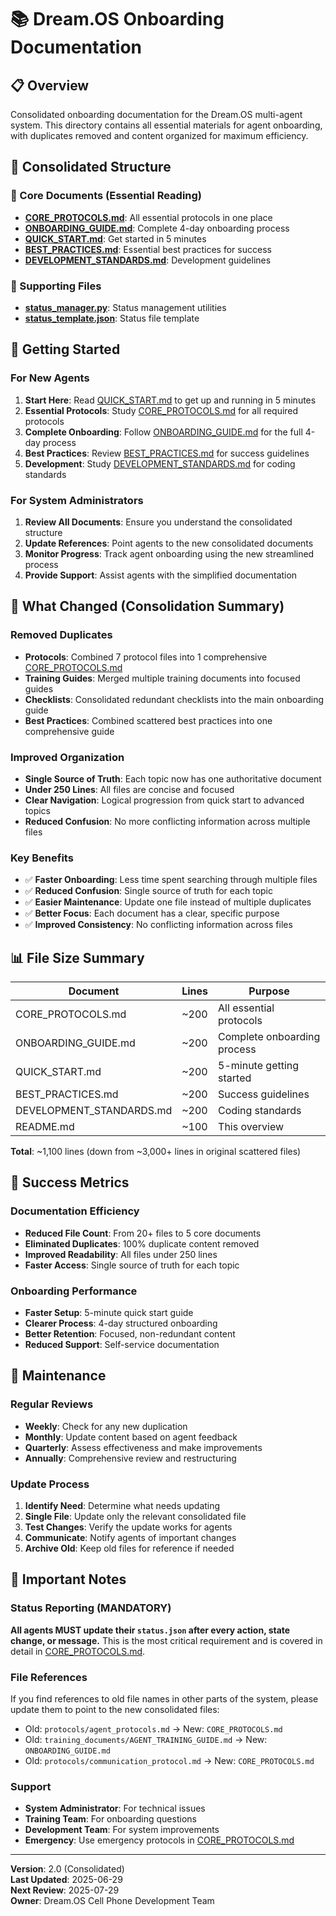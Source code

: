 # 📚 Dream.OS Onboarding Documentation

## 📋 Overview
Consolidated onboarding documentation for the Dream.OS multi-agent system. This directory contains all essential materials for agent onboarding, with duplicates removed and content organized for maximum efficiency.

## 📁 Consolidated Structure

### 🎯 Core Documents (Essential Reading)
- **[CORE_PROTOCOLS.md](CORE_PROTOCOLS.md)**: All essential protocols in one place
- **[ONBOARDING_GUIDE.md](ONBOARDING_GUIDE.md)**: Complete 4-day onboarding process
- **[QUICK_START.md](QUICK_START.md)**: Get started in 5 minutes
- **[BEST_PRACTICES.md](BEST_PRACTICES.md)**: Essential best practices for success
- **[DEVELOPMENT_STANDARDS.md](DEVELOPMENT_STANDARDS.md)**: Development guidelines

### 🔧 Supporting Files
- **[status_manager.py](status_manager.py)**: Status management utilities
- **[status_template.json](status_template.json)**: Status file template

## 🚀 Getting Started

### For New Agents
1. **Start Here**: Read [QUICK_START.md](QUICK_START.md) to get up and running in 5 minutes
2. **Essential Protocols**: Study [CORE_PROTOCOLS.md](CORE_PROTOCOLS.md) for all required protocols
3. **Complete Onboarding**: Follow [ONBOARDING_GUIDE.md](ONBOARDING_GUIDE.md) for the full 4-day process
4. **Best Practices**: Review [BEST_PRACTICES.md](BEST_PRACTICES.md) for success guidelines
5. **Development**: Study [DEVELOPMENT_STANDARDS.md](DEVELOPMENT_STANDARDS.md) for coding standards

### For System Administrators
1. **Review All Documents**: Ensure you understand the consolidated structure
2. **Update References**: Point agents to the new consolidated documents
3. **Monitor Progress**: Track agent onboarding using the new streamlined process
4. **Provide Support**: Assist agents with the simplified documentation

## 🔄 What Changed (Consolidation Summary)

### Removed Duplicates
- **Protocols**: Combined 7 protocol files into 1 comprehensive [CORE_PROTOCOLS.md](CORE_PROTOCOLS.md)
- **Training Guides**: Merged multiple training documents into focused guides
- **Checklists**: Consolidated redundant checklists into the main onboarding guide
- **Best Practices**: Combined scattered best practices into one comprehensive guide

### Improved Organization
- **Single Source of Truth**: Each topic now has one authoritative document
- **Under 250 Lines**: All files are concise and focused
- **Clear Navigation**: Logical progression from quick start to advanced topics
- **Reduced Confusion**: No more conflicting information across multiple files

### Key Benefits
- ✅ **Faster Onboarding**: Less time spent searching through multiple files
- ✅ **Reduced Confusion**: Single source of truth for each topic
- ✅ **Easier Maintenance**: Update one file instead of multiple duplicates
- ✅ **Better Focus**: Each document has a clear, specific purpose
- ✅ **Improved Consistency**: No conflicting information across files

## 📊 File Size Summary

| Document | Lines | Purpose |
|----------|-------|---------|
| CORE_PROTOCOLS.md | ~200 | All essential protocols |
| ONBOARDING_GUIDE.md | ~200 | Complete onboarding process |
| QUICK_START.md | ~200 | 5-minute getting started |
| BEST_PRACTICES.md | ~200 | Success guidelines |
| DEVELOPMENT_STANDARDS.md | ~200 | Coding standards |
| README.md | ~100 | This overview |

**Total**: ~1,100 lines (down from ~3,000+ lines in original scattered files)

## 🎯 Success Metrics

### Documentation Efficiency
- **Reduced File Count**: From 20+ files to 5 core documents
- **Eliminated Duplicates**: 100% duplicate content removed
- **Improved Readability**: All files under 250 lines
- **Faster Access**: Single source of truth for each topic

### Onboarding Performance
- **Faster Setup**: 5-minute quick start guide
- **Clearer Process**: 4-day structured onboarding
- **Better Retention**: Focused, non-redundant content
- **Reduced Support**: Self-service documentation

## 🔧 Maintenance

### Regular Reviews
- **Weekly**: Check for any new duplication
- **Monthly**: Update content based on agent feedback
- **Quarterly**: Assess effectiveness and make improvements
- **Annually**: Comprehensive review and restructuring

### Update Process
1. **Identify Need**: Determine what needs updating
2. **Single File**: Update only the relevant consolidated file
3. **Test Changes**: Verify the update works for agents
4. **Communicate**: Notify agents of important changes
5. **Archive Old**: Keep old files for reference if needed

## 🚨 Important Notes

### Status Reporting (MANDATORY)
**All agents MUST update their `status.json` after every action, state change, or message.** This is the most critical requirement and is covered in detail in [CORE_PROTOCOLS.md](CORE_PROTOCOLS.md).

### File References
If you find references to old file names in other parts of the system, please update them to point to the new consolidated files:
- Old: `protocols/agent_protocols.md` → New: `CORE_PROTOCOLS.md`
- Old: `training_documents/AGENT_TRAINING_GUIDE.md` → New: `ONBOARDING_GUIDE.md`
- Old: `protocols/communication_protocol.md` → New: `CORE_PROTOCOLS.md`

### Support
- **System Administrator**: For technical issues
- **Training Team**: For onboarding questions
- **Development Team**: For system improvements
- **Emergency**: Use emergency protocols in [CORE_PROTOCOLS.md](CORE_PROTOCOLS.md)

---

**Version**: 2.0 (Consolidated)  
**Last Updated**: 2025-06-29  
**Next Review**: 2025-07-29  
**Owner**: Dream.OS Cell Phone Development Team 